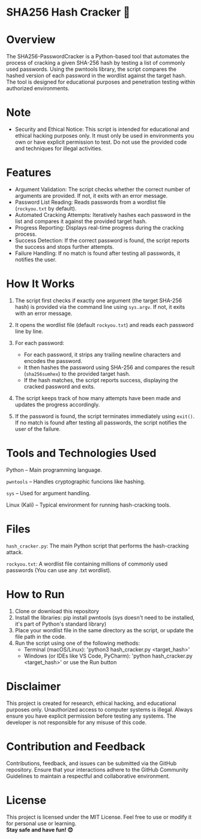 # SHA256 Hash Cracker 🔐

# Overview
The SHA256-PasswordCracker is a Python-based tool that automates the process of cracking a given SHA-256 hash by testing a list of commonly used passwords. Using the pwntools library, the script compares the hashed version of each password in the wordlist against the target hash. The tool is designed for educational purposes and penetration testing within authorized environments.

# Note
- Security and Ethical Notice: This script is intended for educational and ethical hacking purposes only. It must only be used in environments you own or have explicit permission to test. Do not use the provided code and techniques for illegal activities.

# Features
- Argument Validation: The script checks whether the correct number of arguments are provided. If not, it exits with an error message.
- Password List Reading: Reads passwords from a wordlist file (`rockyou.txt` by default).
- Automated Cracking Attempts: Iteratively hashes each password in the list and compares it against the provided target hash.
- Progress Reporting: Displays real-time progress during the cracking process.
- Success Detection: If the correct password is found, the script reports the success and stops further attempts.
- Failure Handling: If no match is found after testing all passwords, it notifies the user.

# How It Works
1. The script first checks if exactly one argument (the target SHA-256 hash) is provided via the command line using `sys.argv`. If not, it exits with an error message.

2. It opens the wordlist file (default `rockyou.txt`) and reads each password line by line.

3. For each password:
   - For each password, it strips any trailing newline characters and encodes the password.
   - It then hashes the password using SHA-256 and compares the result (`sha256sumhex`) to the provided target hash.
   - If the hash matches, the script reports success, displaying the cracked password and exits.

4. The script keeps track of how many attempts have been made and updates the progress accordingly.

5. If the password is found, the script terminates immediately using `exit()`. If no match is found after testing all passwords, the script notifies the user of the failure.
   
# Tools and Technologies Used
Python – Main programming language.

`pwntools` – Handles cryptographic funcions like hashing.

`sys` – Used for argument handling.

Linux (Kali) – Typical environment for running hash-cracking tools.

# Files
`hash_cracker.py`: The main Python script that performs the hash-cracking attack.

`rockyou.txt`: A wordlist file containing millions of commonly used passwords (You can use any .txt wordlist).

# How to Run
1. Clone or download this repository
2. Install the libraries: pip install pwntools (sys doesn't need to be installed, it's part of Python's standard library)
3. Place your wordlist file in the same directory as the script, or update the file path in the code.
4. Run the script using one of the following methods:
   - Terminal (macOS/Linux): 'python3 hash_cracker.py <target_hash>'
   - Windows (or IDEs like VS Code, PyCharm): 'python hash_cracker.py <target_hash>' or use the Run button

# Disclaimer
This project is created for research, ethical hacking, and educational purposes only. Unauthorized access to computer systems is illegal. Always ensure you have explicit permission before testing any systems. The developer is not responsible for any misuse of this code.

# Contribution and Feedback
Contributions, feedback, and issues can be submitted via the GitHub repository. Ensure that your interactions adhere to the GitHub Community Guidelines to maintain a respectful and collaborative environment.

# License
This project is licensed under the MIT License. Feel free to use or modify it for personal use or learning.
<br>**Stay safe and have fun! 😊**
